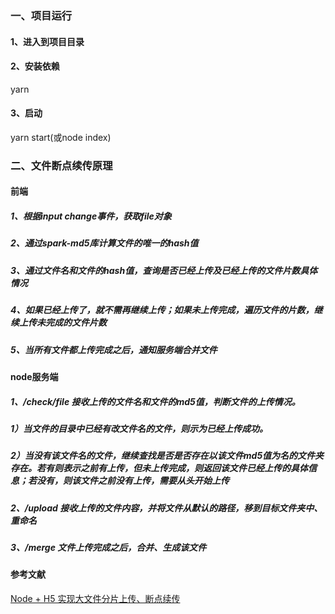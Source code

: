 ### 一、项目运行
#### 1、进入到项目目录
#### 2、安装依赖
yarn
#### 3、启动
yarn start(或node index)


### 二、文件断点续传原理
#### 前端
##### 1、根据input change事件，获取file对象
##### 2、通过spark-md5库计算文件的唯一的hash值
##### 3、通过文件名和文件的hash值，查询是否已经上传及已经上传的文件片数具体情况
##### 4、如果已经上传了，就不需再继续上传；如果未上传完成，遍历文件的片数，继续上传未完成的文件片数
##### 5、当所有文件都上传完成之后，通知服务端合并文件

#### node服务端
##### 1、/check/file 接收上传的文件名和文件的md5值，判断文件的上传情况。
##### 1）当文件的目录中已经有改文件名的文件，则示为已经上传成功。
##### 2）当没有该文件名的文件，继续查找是否是否存在以该文件md5值为名的文件夹存在。若有则表示之前有上传，但未上传完成，则返回该文件已经上传的具体信息；若没有，则该文件之前没有上传，需要从头开始上传

##### 2、/upload  接收上传的文件内容，并将文件从默认的路径，移到目标文件夹中、重命名
##### 3、/merge 文件上传完成之后，合并、生成该文件

#### 参考文献
<a href='https://github.com/jiaozitang/fileUploadDemo'>Node + H5 实现大文件分片上传、断点续传</a>
